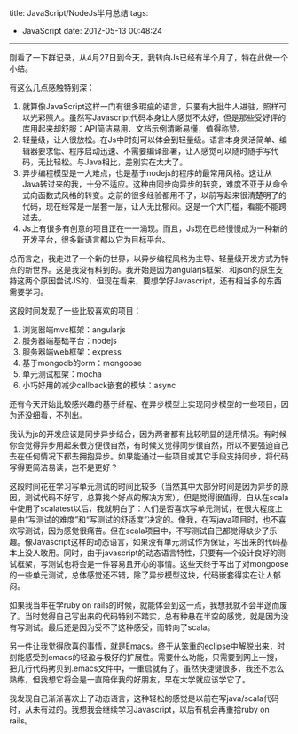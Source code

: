 title: JavaScript/NodeJs半月总结
tags:
  - JavaScript
date: 2012-05-13 00:48:24
---

刚看了一下群记录，从4月27日到今天，我转向Js已经有半个月了，特在此做一个小结。

有这么几点感触特别深：

1.  就算像JavaScript这样一门有很多瑕疵的语言，只要有大批牛人进驻，照样可以光彩照人。虽然写Javascript代码本身让人感觉不太好，但是那些受好评的库用起来却舒服：API简洁易用、文档示例清晰易懂，值得称赞。
2.  轻量级，让人很放松。在Js中时刻可以体会到轻量级。语言本身灵活简单、编辑器要求低、程序启动迅速、不需要编译部署，让人感觉可以随时随手写代码，无比轻松。与Java相比，差别实在太大了。
3.  异步编程模型是一大难点，也是基于nodejs的程序的最常用风格。这让从Java转过来的我，十分不适应。这种由同步向异步的转变，难度不亚于从命令式向函数式风格的转变。之前的很多经验都用不了，以前写起来很清楚明了的代码，现在经常是一层套一层，让人无比郁闷。这是一个大门槛，看能不能跨过去。
4.  Js上有很多有创意的项目正在一一涌现。而且，Js现在已经慢慢成为一种新的开发平台，很多新语言都以它为目标平台。

总而言之，我走进了一个新的世界，以异步编程风格为主导、轻量级开发方式为特点的新世界。这是我没有料到的。我开始是因为angularjs框架、和json的原生支持这两个原因尝试JS的，但现在看来，要想学好Javascript，还有相当多的东西需要学习。

这段时间发现了一些比较喜欢的项目：

1.  浏览器端mvc框架：angularjs
2.  服务器端基础平台：nodejs
3.  服务器端web框架：express
4.  基于mongodb的orm：mongoose
5.  单元测试框架：mocha
6.  小巧好用的减少callback嵌套的模块：async

还有今天开始比较感兴趣的基于纤程、在异步模型上实现同步模型的一些项目，因为还没细看，不列出。

我认为js的开发应该是同步异步结合，因为两者都有比较明显的适用情况。有时候你会觉得异步用起来很方便很自然，有时候又觉得同步很自然，所以不要强迫自己去在任何情况下都去拥抱异步。如果能通过一些项目或其它手段支持同步，将代码写得更简洁易读，岂不是更好？

这段时间花在学习写单元测试的时间比较多（当然其中大部分时间是因为异步的原因，测试代码不好写，总算找个好点的解决方案），但是觉得很值得。自从在scala中使用了scalatest以后，我就明白了：人们是否喜欢写单元测试，在很大程度上是由“写测试的难度”和“写测试的舒适度”决定的。像我，在写java项目时，也不喜欢写测试，因为感觉很痛苦。但在scala项目中，不写测试自己都觉得缺少了乐趣。像Javascript这样的动态语言，如果没有单元测试作为保证，写出来的代码基本上没人敢用。同时，由于javascript的动态语言特性，只要有一个设计良好的测试框架，写测试也将会是一件容易且开心的事情。这些天终于写出了对mongoose的一些单元测试，总体感觉还不错，除了异步模型这块，代码嵌套得实在让人郁闷。

如果我当年在学ruby on rails的时候，就能体会到这一点，我想我就不会半途而废了。当时觉得自己写出来的代码特别不踏实，总有种悬在半空的感觉，就是因为没有写测试。最后还是因为受不了这种感受，而转向了scala。

另一件让我觉得欣喜的事情，就是Emacs。终于从笨重的eclipse中解脱出来，时刻能感受到emacs的轻盈与极好的扩展性。需要什么功能，只需要到网上一搜，把几行代码拷贝到.emacs文件中，一重启就有了。虽然快捷键很多，我还不怎么熟练，但我想它将会是一直陪伴我的好朋友，早在大学就应该学它了。

我发现自己渐渐喜欢上了动态语言，这种轻松的感觉是以前在写java/scala代码时，从未有过的。我想我会继续学习Javascript，以后有机会再重拾ruby on rails。